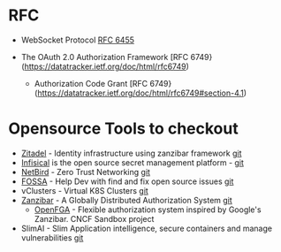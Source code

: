 # RFC 

* WebSocket Protocol [RFC 6455](http://tools.ietf.org/html/rfc6455)

* The OAuth 2.0 Authorization Framework [RFC 6749}(https://datatracker.ietf.org/doc/html/rfc6749)
  * Authorization Code Grant [RFC 6749}(https://datatracker.ietf.org/doc/html/rfc6749#section-4.1)



# Opensource Tools to checkout

* [Zitadel](https://zitadel.com/)  - Identity infrastructure using zanzibar framework [git](https://github.com/zitadel/zitadel)
* [Infisical](https://infisical.com/) is the open source secret management platform - [git](https://github.com/Infisical/infisical)
* [NetBird](https://netbird.io/) - Zero Trust Networking [git](https://github.com/netbirdio/netbird)
* [FOSSA](fossa.com) - Help Dev with find and fix open source issues [git](https://github.com/fossas)
* vClusters - Virtual K8S Clusters [git]()
* [Zanzibar](https://zanzibar.academy/) - A Globally Distributed Authorization System [git]()
  * [OpenFGA](https://github.com/openfga) - Flexible authorization system inspired by Google's Zanzibar. CNCF Sandbox project
* SlimAI - Slim Application intelligence, secure containers and manage vulnerabilities [git](https://github.com/slimdevops)
